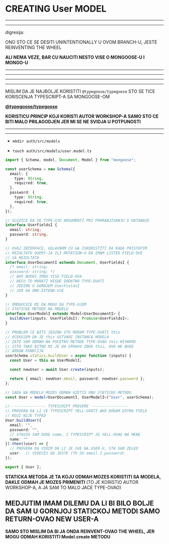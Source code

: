 # CREATING User MODEL

***
***

digresija:

ONO STO CE SE DESITI UNINTENTIONALLY U OVOM BRANCH-U, JESTE REINVENTING THE WHEEL

**ALI NEMA VEZE, BAR CU NAUCITI NESTO VISE O MONGOOSE-U I MONGO-U**

***
***

***
***

MISLIM DA JE NAJBOLJE KORISTITI `@typegoose/typegoose` STO SE TICE KORISCENJA TYPESCRIPT-A SA MONGOOSE-OM

**[@typegoose/typegoose](https://github.com/typegoose/typegoose)**

**KORISTICU PRINCIP KOJI KORISTI AUTOR WORKSHOP-A SAMO STO CE BITI MALO PRILAGODJEN JER MI SE NE SVIDJA U POTPUNOSTI**

***
***

- `mkdir auth/src/models`

- `touch auth/src/models/user.model.ts`

```ts
import { Schema, model, Document, Model } from "mongoose";

const userSchema = new Schema({
  email: {
    type: String,
    required: true,
  },
  password: {
    type: String,
    required: true,
  },
});

// SLUZICE DA SE TYPE-UJU ARGUMENTI PRI POHRANJIVANJU U DATABASE
interface UserFieldsI {
  email: string;
  password: string;
}

// OVAJ INTERFACE, UGLAVNOM CU GA ISKORISTITI DA KADA PRISTUPIM
// REZULTATU QUERY-JA ILI MUTATION-U DA IMAM LISTED FIELD-OVE
// SA REZULTATA
interface UserDocumentI extends Document, UserFieldsI {
  /* email: string;
  password: string; */
  // AKO BUDES IMAO VISE FIELD-OVA
  // NECU TO MORATI NIGDE DODATNO TYPE-OVATI
  // JEDINO U GORNJEM UserFieldsI
  // JER GA ONO EXTEND-UJE
}

// OMOGUCICE MI DA MOGU DA TYPE-UJEM
// STATICKE METODE NA MODELU
interface UserModelI extends Model<UserDocumentI> {
  buildUser(inputs: UserFieldsI): Promise<UserFieldsI>;
}

// PROBLEM CE BITI JEDINO STO MORAM TYPE-OVATI this
// OCEKUJEM DA JE this USTVARI INSTANCA MODELA
// ZATO SAM ODMAH NA POCETKU METODE TYPE-OVAO this KEYWORD
// ISTO TAKO BITNO MI JE DA UPRAVO ZBOG this, OVO NE BUDE
// ARROW FUNKCIJA
userSchema.statics.buildUser = async function (inputs) {
  const User = this as UserModelI;

  const newUser = await User.create(inputs);

  return { email: newUser.email, password: newUser.password };
};

// SADA NA MODELU MOZES ODMAH UZETII ONU STATICKU METODU
const User = model<UserDocumentI, UserModelI>("User", userSchema);

// --------------- TYPESCRIPT PROVERE -----------------
// PROVERA DA LI CE TYPESCRIPT YELL-OVATI AKO DODAM EXTRA FIELD
// KOJI NIJE TYPED
User.buildUser({
  email: "",
  password: "",
  // STAVIO SAM OVDE name, I TYPESCRIPT JE YELL-OVAO NA MENE
  name: ""
}).then((user) => {
  // PROVERA DA VIDIM DA LI JE SVE NA USER-U, STA SAM ZELEO
  user.  // VIDECES DA JESTE (TU SU email I password)
});

export { User };
```

**STATICKA METODA JE TA KOJU ODMAH MOZES KORISTITI SA MODELA, DAKLE ODMAH JE MOZES PRIMENITI** (TO JE KORISTIO AUTOR WORKSHOP-A, A JA SAM TO MALO JACE TYPE-OVAO)

## MEDJUTIM IMAM DILEMU DA LI BI BILO BOLJE DA SAM U GORNJOJ STATICKOJ METODI SAMO RETURN-OVAO NEW USER-A

**SAMO STO MISLIM DA BI JA ONDA REINVENT-OVAO THE WHEEL, JER MOGU ODMAH KORISTITI Model.create METODU**

